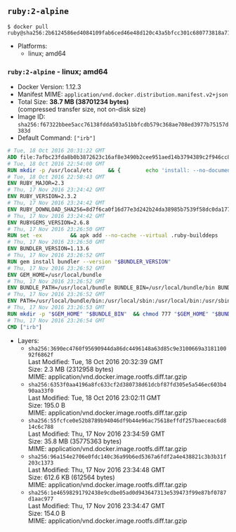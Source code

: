 ## `ruby:2-alpine`

```console
$ docker pull ruby@sha256:2b6124586ed4084109fab6ced46e48d120c43a5bfcc301c680773818a7192b41
```

-	Platforms:
	-	linux; amd64

### `ruby:2-alpine` - linux; amd64

-	Docker Version: 1.12.3
-	Manifest MIME: `application/vnd.docker.distribution.manifest.v2+json`
-	Total Size: **38.7 MB (38701234 bytes)**  
	(compressed transfer size, not on-disk size)
-	Image ID: `sha256:f67322bbee5acc76138fdda503a51bbfcdb579c368ae708ed3977b75157d383d`
-	Default Command: `["irb"]`

```dockerfile
# Tue, 18 Oct 2016 20:31:22 GMT
ADD file:7afbc23fda8b0b3872623c16af8e3490b2cee951aed14b3794389c2f946cc8c7 in / 
# Tue, 18 Oct 2016 22:54:00 GMT
RUN mkdir -p /usr/local/etc 	&& { 		echo 'install: --no-document'; 		echo 'update: --no-document'; 	} >> /usr/local/etc/gemrc
# Tue, 18 Oct 2016 22:58:43 GMT
ENV RUBY_MAJOR=2.3
# Thu, 17 Nov 2016 23:24:42 GMT
ENV RUBY_VERSION=2.3.2
# Thu, 17 Nov 2016 23:24:42 GMT
ENV RUBY_DOWNLOAD_SHA256=8d7f6ca0f16d77e3d242b24da38985b7539f58dc0da177ec633a83d0c8f5b197
# Thu, 17 Nov 2016 23:24:42 GMT
ENV RUBYGEMS_VERSION=2.6.8
# Thu, 17 Nov 2016 23:26:50 GMT
RUN set -ex 		&& apk add --no-cache --virtual .ruby-builddeps 		autoconf 		bison 		bzip2 		bzip2-dev 		ca-certificates 		coreutils 		gcc 		gdbm-dev 		glib-dev 		libc-dev 		libffi-dev 		libxml2-dev 		libxslt-dev 		linux-headers 		make 		ncurses-dev 		openssl 		openssl-dev 		procps 		readline-dev 		ruby 		tar 		yaml-dev 		zlib-dev 		&& wget -O ruby.tar.gz "https://cache.ruby-lang.org/pub/ruby/$RUBY_MAJOR/ruby-$RUBY_VERSION.tar.gz" 	&& echo "$RUBY_DOWNLOAD_SHA256 *ruby.tar.gz" | sha256sum -c - 		&& mkdir -p /usr/src/ruby 	&& tar -xzf ruby.tar.gz -C /usr/src/ruby --strip-components=1 	&& rm ruby.tar.gz 		&& cd /usr/src/ruby 		&& { 		echo '#define ENABLE_PATH_CHECK 0'; 		echo; 		cat file.c; 	} > file.c.new 	&& mv file.c.new file.c 		&& autoconf 	&& ac_cv_func_isnan=yes ac_cv_func_isinf=yes 		./configure --disable-install-doc 	&& make -j"$(getconf _NPROCESSORS_ONLN)" 	&& make install 		&& runDeps="$( 		scanelf --needed --nobanner --recursive /usr/local 			| awk '{ gsub(/,/, "\nso:", $2); print "so:" $2 }' 			| sort -u 			| xargs -r apk info --installed 			| sort -u 	)" 	&& apk add --virtual .ruby-rundeps $runDeps 		bzip2 		ca-certificates 		libffi-dev 		openssl-dev 		yaml-dev 		procps 		zlib-dev 	&& apk del .ruby-builddeps 	&& cd / 	&& rm -r /usr/src/ruby 		&& gem update --system "$RUBYGEMS_VERSION"
# Thu, 17 Nov 2016 23:26:50 GMT
ENV BUNDLER_VERSION=1.13.6
# Thu, 17 Nov 2016 23:26:52 GMT
RUN gem install bundler --version "$BUNDLER_VERSION"
# Thu, 17 Nov 2016 23:26:52 GMT
ENV GEM_HOME=/usr/local/bundle
# Thu, 17 Nov 2016 23:26:52 GMT
ENV BUNDLE_PATH=/usr/local/bundle BUNDLE_BIN=/usr/local/bundle/bin BUNDLE_SILENCE_ROOT_WARNING=1 BUNDLE_APP_CONFIG=/usr/local/bundle
# Thu, 17 Nov 2016 23:26:52 GMT
ENV PATH=/usr/local/bundle/bin:/usr/local/sbin:/usr/local/bin:/usr/sbin:/usr/bin:/sbin:/bin
# Thu, 17 Nov 2016 23:26:53 GMT
RUN mkdir -p "$GEM_HOME" "$BUNDLE_BIN" 	&& chmod 777 "$GEM_HOME" "$BUNDLE_BIN"
# Thu, 17 Nov 2016 23:26:54 GMT
CMD ["irb"]
```

-	Layers:
	-	`sha256:3690ec4760f95690944da86dc4496148a63d85c9e3100669a318110092f6862f`  
		Last Modified: Tue, 18 Oct 2016 20:32:39 GMT  
		Size: 2.3 MB (2312958 bytes)  
		MIME: application/vnd.docker.image.rootfs.diff.tar.gzip
	-	`sha256:6353f0aa4196a8fc633cf2d380738d61dcbf87fd305e5a546ec603b490aa33f0`  
		Last Modified: Tue, 18 Oct 2016 23:02:11 GMT  
		Size: 195.0 B  
		MIME: application/vnd.docker.image.rootfs.diff.tar.gzip
	-	`sha256:55fcfce0e52b8789b94046df9b44e96ac75618effdf257baeceac6d814c6c788`  
		Last Modified: Thu, 17 Nov 2016 23:34:59 GMT  
		Size: 35.8 MB (35775363 bytes)  
		MIME: application/vnd.docker.image.rootfs.diff.tar.gzip
	-	`sha256:96a154e2706e0fdc140c36a99b6ed5367a6fdf2a4e438821c3b3b31f203c1373`  
		Last Modified: Thu, 17 Nov 2016 23:34:48 GMT  
		Size: 612.6 KB (612564 bytes)  
		MIME: application/vnd.docker.image.rootfs.diff.tar.gzip
	-	`sha256:1e46598291792438e9cdbe05ad0d943647313e539473f99e87bf0787d1aac977`  
		Last Modified: Thu, 17 Nov 2016 23:34:47 GMT  
		Size: 154.0 B  
		MIME: application/vnd.docker.image.rootfs.diff.tar.gzip

